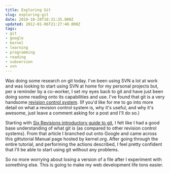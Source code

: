 ```yaml
---
title: Exploring Git
slug: exploring-git
date: 2010-10-28T18:31:35.000Z
updated: 2012-01-06T21:27:48.000Z
tags:
- git
- google
- kernel
- learning
- programming
- reading
- subversion
- svn
---
```


Was doing some research on git today.  I've been using SVN a lot at work and was looking to start using SVN at home for my personal projects but, per a reminder by a co-worker, I set my eyes back to git and have just been doing some reading onto its capabilities and use.  I've found that git is a very handsome <a href="http://en.wikipedia.org/wiki/Revision_control" target="_blank">revision control system</a>.  (If you'd like for me to go into more detail on what a revision control system is, why it's useful, and why it's awesome, just leave a comment asking for a post and I'll do so.)

Starting with <a href="http://sixrevisions.com/web-development/introductory-guide-to-git-version-control-system/">Six Revisions introductory guide to git</a>, I felt like I had a good base understanding of what git is (as compared to other revision control systems).  From that article I branched out onto Google and came across this gittutorial Manual page hosted by kernel.org.  After going through the entire tutorial, and performing the actions described, I feel pretty confident that I'll be able to start using git without any problems.

So no more worrying about losing a version of a file after I experiment with something else.  This is going to make my web development life tons easier. 
